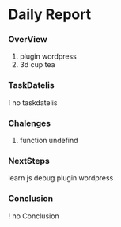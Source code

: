 # Daily Report

### OverView
1. plugin wordpress
2. 3d cup tea

### TaskDatelis
! no taskdatelis

### Chalenges 
1. function undefind

### NextSteps

learn js
debug plugin wordpress

### Conclusion
! no Conclusion